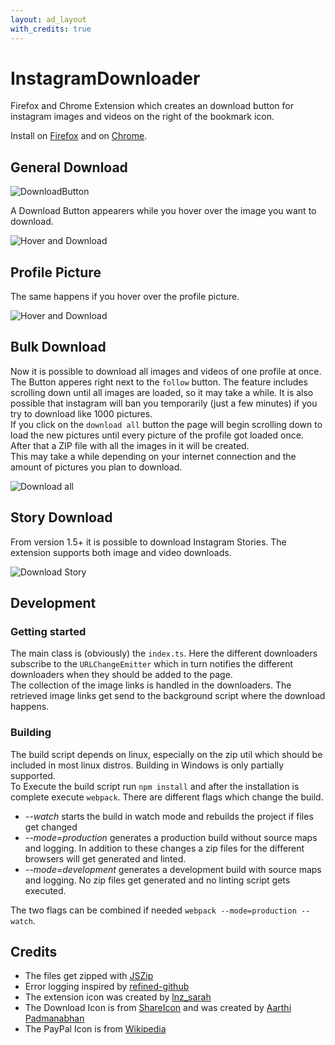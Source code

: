 ```yaml
---
layout: ad_layout
with_credits: true
---
```


# InstagramDownloader

Firefox and Chrome Extension which creates an download button for instagram images and videos on the right of the bookmark icon.

Install on [Firefox](https://addons.mozilla.org/en-GB/firefox/addon/instagram_download/)
and on [Chrome](https://chrome.google.com/webstore/detail/instagram-downloader/cpgaheeihidjmolbakklolchdplenjai).

## General Download

![DownloadButton](https://i.imgur.com/IG7Im8F.jpg)

A Download Button appearers while you hover over the image you want to download.

![Hover and Download](https://i.imgur.com/ZFA6ct0.jpg)

## Profile Picture

The same happens if you hover over the profile picture.

![Hover and Download](https://i.imgur.com/axnMJgD.png)

## Bulk Download

Now it is possible to download all images and videos of one profile at once. The Button apperes right next to the `follow` button. The feature includes scrolling down until all images are loaded, so it may take a while. It is also possible that instagram will ban you temporarily (just a few minutes) if you try to download like 1000 pictures.  
If you click on the `download all` button the page will begin scrolling down to load the new pictures until every picture of the profile got loaded once. After that a ZIP file with all the images in it will be created.  
This may take a while depending on your internet connection and the amount of pictures you plan to download.

![Download all](https://i.imgur.com/8DFcGVp.png)

## Story Download

From version 1.5+ it is possible to download Instagram Stories. The extension supports both image and video downloads.

![Download Story](https://i.imgur.com/Hy3qJod.png)

## Development

### Getting started

The main class is (obviously) the `index.ts`. Here the different downloaders subscribe to the `URLChangeEmitter` which in turn notifies the different downloaders when they should be added to the page.  
The collection of the image links is handled in the downloaders. The retrieved image links get send to the background script where the download happens.

### Building

The build script depends on linux, especially on the zip util which should be included in most linux distros. Building in Windows is only partially supported.  
To Execute the build script run `npm install` and after the installation is complete execute `webpack`. There are different flags which change the build.

- _--watch_ starts the build in watch mode and rebuilds the project if files get changed
- _--mode=production_ generates a production build without source maps and logging. In addition to these changes a zip files for the different browsers will get generated and linted.
- _--mode=development_ generates a development build with source maps and logging. No zip files get generated and no linting script gets executed.

The two flags can be combined if needed `webpack --mode=production --watch`.

## Credits

- The files get zipped with [JSZip](https://github.com/Stuk/jszip)
- Error logging inspired by [refined-github](https://github.com/sindresorhus/refined-github)
- The extension icon was created by [lnz_sarah](https://www.instagram.com/lnz_sarah/)
- The Download Icon is from [ShareIcon](https://www.shareicon.net/instagram-social-media-icons-880117) and was created by [Aarthi Padmanabhan](https://www.shareicon.net/author/aarthi-padmanabhan)
- The PayPal Icon is from [Wikipedia](https://wikipedia.org)
